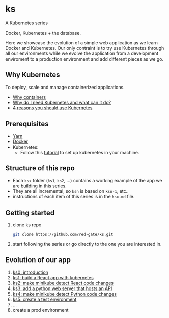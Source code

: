 # ks

A Kubernetes series

Docker, Kubernetes + the database.

Here we showcase the evolution of a simple web application as we learn Docker and Kubernetes. Our only contraint is to try use Kubernetes through all our environments while we evolve the application from a development enviroment to a production environment and add different pieces as we go.

## Why Kubernetes

To deploy, scale and manage containerized applications.

* [Why containers](https://kubernetes.io/docs/concepts/overview/what-is-kubernetes/#why-containers)
* [Why do I need Kubernetes and what can it do?](https://kubernetes.io/docs/concepts/overview/what-is-kubernetes/#why-do-i-need-kubernetes-and-what-can-it-do)
* [4 reasons you should use Kubernetes](https://www.infoworld.com/article/3173266/containers/4-reasons-you-should-use-kubernetes.html)

## Prerequisites

* [Yarn](https://yarnpkg.com/lang/en/docs/install/)
* [Docker](https://www.docker.com/get-docker)
* Kubernetes:
  * Follow this [tutorial](https://kubernetes.io/docs/tutorials/stateless-application/hello-minikube/) to set up kubernetes in your machine.

## Structure of this repo

* Each `ksx` folder (`ks1`, `ks2`, ...) contains a working example of the app we are building in this series.
* They are all incremental, so `ksn` is based on `ksn-1`, etc..
* instructions of each item of this series is in the `ksx.md` file.

## Getting started

1. clone ks repo
    ```bash
    git clone https://github.com/red-gate/ks.git
    ```

1. start following the series or go directly to the one you are interested in.

## Evolution of our app

1. [ks0: introduction](./ks0/ks0.md)
1. [ks1: build a React app with kubernetes](./ks1/ks1.md)
1. [ks2: make minikube detect React code changes](./ks2/ks2.md)
1. [ks3: add a python web server that hosts an API](./ks3/ks3.md)
1. [ks4: make minikube detect Python code changes](./ks4/ks4.md)
1. [ks5: create a test environment](./ks5/ks5.md)
1. ...
1. create a prod environment
